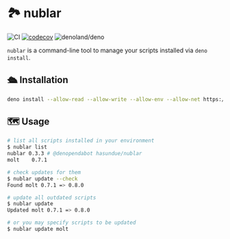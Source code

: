 # :national_park: nublar

<!-- deno-fmt-ignore-start -->

![CI](https://github.com/hasundue/nublar/actions/workflows/ci.yml/badge.svg)
[![codecov](https://codecov.io/gh/hasundue/nublar/branch/main/graph/badge.svg?token=7BS432RAXB)](https://codecov.io/gh/hasundue/nublar)
![denoland/deno](https://img.shields.io/badge/Deno-v1.38.4-informational?logo=deno) <!-- @denopendabot denoland/deno -->

<!-- deno-fmt-ignore-end -->

`nublar` is a command-line tool to manage your scripts installed via
`deno install`.

## :passenger_ship: Installation

```sh
deno install --allow-read --allow-write --allow-env --allow-net https://deno.land/x/nublar@0.3.3/nublar.ts
```

## :world_map: Usage

```sh
# list all scripts installed in your environment
$ nublar list
nublar 0.3.3 # @denopendabot hasundue/nublar
molt    0.7.1

# check updates for them
$ nublar update --check
Found molt 0.7.1 => 0.8.0

# update all outdated scripts
$ nublar update
Updated molt 0.7.1 => 0.8.0

# or you may specify scripts to be updated
$ nublar update molt
```

